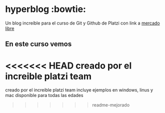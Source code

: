 # hyperblog :bowtie:
Un blog increíble para el curso de Git y Github de Platzi con link a  [mercado libre](http://https://www.mercadolibre.com.co/ "**mercado libre**")

## En este curso vemos
<<<<<<< HEAD
creado por el increible platzi team
=======
creado por el increible platzi team
incluye ejemplos en windows, linus y mac
disponible para todas las edades
>>>>>>> readme-mejorado
